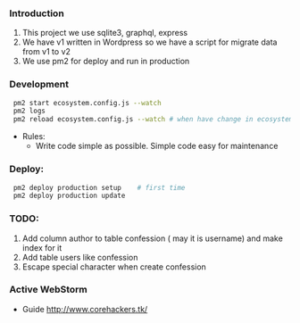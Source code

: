 ### Introduction
1. This project we use sqlite3, graphql, express
2. We have v1 written in Wordpress so we have a script for migrate data from v1 to v2
3. We use pm2 for deploy and run in production

### Development
```bash
 pm2 start ecosystem.config.js --watch
 pm2 logs
 pm2 reload ecosystem.config.js --watch # when have change in ecosystem file
```
- Rules:
  - Write code simple as possible. Simple code easy for maintenance
### Deploy:
```bash
 pm2 deploy production setup    # first time
 pm2 deploy production update
```

### TODO:
1. Add column author to table confession ( may it is username) and make index for it
2. Add table users like confession
3. Escape special character when create confession


### Active WebStorm
- Guide http://www.corehackers.tk/
